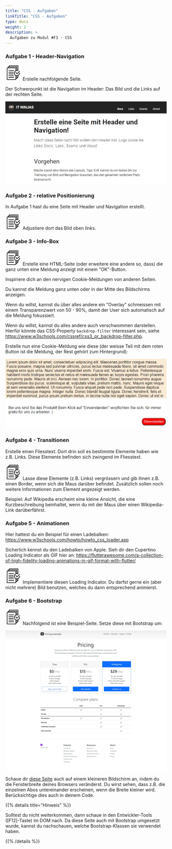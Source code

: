 ```yaml
---
title: "CSS - Aufgaben"
linkTitle: "CSS - Aufgaben"
type: docs
weight: 2
description: >
  Aufgaben zu Modul #F3 - CSS
---
```


### Aufgabe 1 - Header-Navigation

![task1](/images/task.png) Erstelle nachfolgende Seite.

Der Schwerpunkt ist die Navigation im Header: Das Bild und die Links auf der rechten Seite.

![exFlexNav](images/ex-flexbox-navigation.jpeg "So soll deine Seite mit Navigation ungefähr aussehen.")

### Aufgabe 2 - relative Positionierung

In Aufgabe 1 hast du eine Seite mit Header und Navigation erstellt.

![task1](/images/task.png) Adjustiere dort das Bild oben links.

### Aufgabe 3 - Info-Box

![task1](/images/task.png) Erstelle eine HTML-Seite (oder erweitere eine andere so, dass) die ganz unten eine Meldung anzeigt mit einem "OK"-Button.

Inspiriere dich an den nervigen Cookie-Meldungen von anderen Seiten.

Du kannst die Meldung ganz unten oder in der Mitte des Bildschirms anzeigen.

Wenn du willst, kannst du über alles andere ein "Overlay" schmeissen mit einem Transparenzwert von 50 - 90%, damit der User sich automatisch auf die Meldung fokussiert.

Wenn du willst, kannst du alles andere auch verschwommen darstellen. Hierfür könnte das CSS-Property `backdrop-filter` interessant sein, siehe https://www.w3schools.com/cssref/css3_pr_backdrop-filter.php.

Erstelle nun eine Cookie-Meldung wie diese (der weisse Teil mit dem roten Button ist die Meldung, der Rest gehört zum Hintergrund):

![exCookieBanner](images/ex-pos-abs-cookie-banner.jpeg)

### Aufgabe 4 - Transitionen

Erstelle einen Fliesstext. Dort drin soll es bestimmte Elemente haben wie z.B. Links. Diese Elemente befinden sich zwingend im Fliesstext.

![task1](/images/task.png) Lasse diese Elemente (z.B. Links) vergrössern und gib ihnen z.B. einen Border, wenn sich die Maus darüber befindet. Zusätzlich sollen noch weitere Informationen zum Element angezeigt werden.

Beispiel: Auf Wikipedia erscheint eine kleine Ansicht, die eine Kurzbeschreibung beinhaltet, wenn du mit der Maus über einen Wikipedia-Link darüberfährst.

### Aufgabe 5 - Animationen

Hier hattest du ein Beispiel für einen Ladebalken: https://www.w3schools.com/howto/howto_css_loader.asp

Sicherlich kennst du den Ladebalken von Apple. Sieh dir den Cupertino Loading Indicator als GIF hier an: https://flutterawesome.com/a-collection-of-high-fidelity-loading-animations-in-gif-format-with-flutter/

![task1](/images/task.png) Implementiere diesen Loading Indicator. Du darfst gerne ein (aber nicht mehrere) Bild benutzen, welches du dann entsprechend animierst.

### Aufgabe 6 - Bootstrap

![task1](/images/task.png) Nachfolgend ist eine Beispiel-Seite. Setze diese mit Bootstrap um:

![pricingPage](images/bootstrap-pricing-page-example.jpg)

Schaue dir [diese Seite](https://getbootstrap.com/docs/5.1/examples/pricing/) auch auf einem kleineren Bildschirm an, indem du die Fensterbreite deines Browsers veränderst. Du wirst sehen, dass z.B. die einzelnen Abos untereinander erscheinen, wenn die Breite kleiner wird. Berücksichtige dies auch in deinem Code.

{{% details title="Hinweis" %}}

Solltest du nicht weiterkommen, dann schaue in den Entwickler-Tools ([F12]-Taste) im DOM nach. Da diese Seite auch mit Bootstrap umgesetzt wurde, kannst du nachschauen, welche Bootstrap-Klassen sie verwendet haben.

{{% /details %}}
